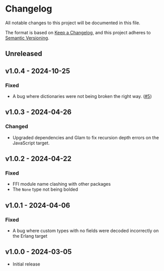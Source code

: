 # Changelog

All notable changes to this project will be documented in this file.

The format is based on [Keep a Changelog](https://keepachangelog.com/en/1.1.0/),
and this project adheres to [Semantic Versioning](https://semver.org/spec/v2.0.0.html).

## Unreleased

## v1.0.4 - 2024-10-25

### Fixed

- A bug where dictionaries were not being broken the right way. ([#5](https://github.com/MystPi/pprint/issues/5))

## v1.0.3 - 2024-04-26

### Changed

- Upgraded dependencies and Glam to fix recursion depth errors on the JavaScript target.

## v1.0.2 - 2024-04-22

### Fixed

- FFI module name clashing with other packages
- The `None` type not being bolded

## v1.0.1 - 2024-04-06

### Fixed

- A bug where custom types with no fields were decoded incorrectly on the Erlang target

## v1.0.0 - 2024-03-05

- Initial release
